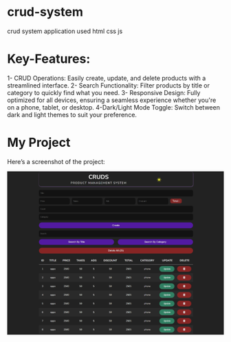 # crud-system

crud system application used html css js

# Key-Features:

1- CRUD Operations: Easily create, update, and delete products with a streamlined interface.
2- Search Functionality: Filter products by title or category to quickly find what you need.
3- Responsive Design: Fully optimized for all devices, ensuring a seamless experience whether you're on a phone, tablet, or desktop.
4-Dark/Light Mode Toggle: Switch between dark and light themes to suit your preference.

# My Project

Here’s a screenshot of the project:

![Screenshot of the project](./Screenshot.jpeg)
